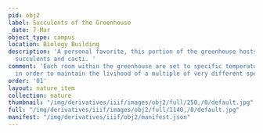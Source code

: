 ```yaml
---
pid: obj2
label: Succulents of the Greenhouse
_date: 7-Mar
object_type: campus
location: Biology Building
description: 'A personal favorite, this portion of the greenhouse hosts variety of
  succulents and cacti. '
comment: 'Each room within the greenhouse are set to specific temperatures and humidities
  in order to maintain the livihood of a multiple of very different species. '
order: '01'
layout: nature_item
collection: nature
thumbnail: "/img/derivatives/iiif/images/obj2/full/250,/0/default.jpg"
full: "/img/derivatives/iiif/images/obj2/full/1140,/0/default.jpg"
manifest: "/img/derivatives/iiif/obj2/manifest.json"
---
```


